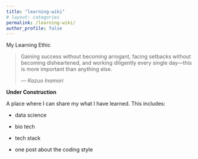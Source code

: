 ```yaml
---
title: "learning-wiki"
# layout: categories
permalink: /learning-wiki/
author_profile: false
---
```

My Learning Ethic
> Gaining success without becoming arrogant, facing setbacks without becoming disheartened, and working diligently every single day—this is more important than anything else.  
>  
> *— Kazuo Inamori*

**Under Construction**


A place where I can share my what I have learned.
This includes:
- data science
- bio tech
- tech stack



- one post about the coding style